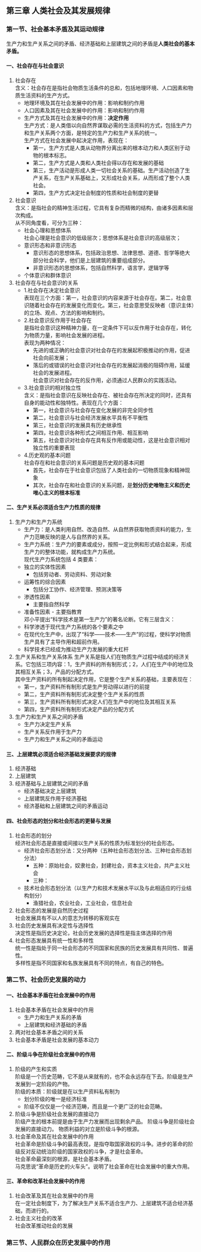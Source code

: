 ## 第三章 人类社会及其发展规律

### 第一节、社会基本矛盾及其运动规律

生产力和生产关系之间的矛盾、经济基础和上层建筑之间的矛盾是**人类社会的基本矛盾。**

#### 一、社会存在与社会意识

1. 社会存在  
   含义：社会存在是指社会物质生活条件的总和，包括地理环境、人口因素和物质生活资料的生产方式。
   - 地理环境及其在社会发展中的作用：影响和制约作用
   - 人口因素及其在社会发展中的作用：影响和制约作用
   - 生产方式及其在社会发展中的作用：**决定作用**  
      生产方式：是人类借以向自然界谋取必需的生活资料的方式，包括生产力和生产关系两个方面，是特定的生产力和生产关系的统一。  
      生产方式在社会发展中起决定作用，表现在：
     - 第一，生产方式是人类从动物界分离出来的根本动力和人类区别于动物的根本标志。
     - 第二，生产方式是人类和人类社会得以存在和发展的基础
     - 第三，生产活动是形成人类一切社会关系的基础。生产活动创造了生产关系，在生产关系基础上，又形成社会关系，从而形成了整个人类社会。
     - 第四，生产方式决定社会制度的性质和社会制度的更替
2. 社会意识  
   含义：是指社会的精神生活过程，它具有复杂而精微的结构，由诸多因素和层次构成。  
   从不同角度看，可分为三种：
   - 社会心理和思想体系  
      社会心理是社会意识的低级层次；思想体系是社会意识的高级层次；
   - 意识形态和非意识形态
     - 意识形态的思想体系，包括政治思想、法律思想、道德、哲学等绝大部分社会科学，他们是上层建筑的重要组成部分。
     - 非意识形态的思想体系，包括自然科学，语言学，逻辑学等
   - 个体意识和群体意识
3. 社会存在与社会意识的关系
   - 1.社会存在决定社会意识  
      表现在三个方面：第一，社会意识的内容来源于社会存在。第二，社会意识随着社会存在的发展变化而变化。第三，社会意思受反映者（意识主体）的立场、观点、方法的影响和制约。
   - 2.社会意识反作用于社会存在  
      是指社会意识这种精神力量，在一定条件下可以反作用于社会存在，转化为物质力量，影响社会发展的进程。  
      表现为两种情况：
     - 先进的或正确的社会意识对社会存在的发展起积极推动的作用，促进社会向前发展；
     - 落后的或错误的社会意识对社会存在的发展起消极的阻碍作用，延缓社会的发展进程。  
       社会意识对社会存在的反作用，必须通过人民群众的实践活动。
   - 3.社会意识的相对独立性  
      含义：是指社会意识在反映社会存在、被社会存在所决定的同时，还具有自身的能动性和独特性。表现在几个方面：
     - 第一，社会意识与社会存在变化发展的非完全同步性
     - 第二，社会意识与社会经济发展水平具有不平衡性
     - 第三，社会意识的发展具有历史继承性
     - 第四，社会意识各种形式之间相互作用、相互影响
     - 第五，社会意识对社会存在具有反作用或能动性，这是社会意识相对独立性的重要表现
   - 4.历史观的基本问题  
      社会存在和社会意识的关系问题是历史观的基本问题
     - 首先，社会存在于社会意识包括了人类社会的一切物质现象和精神现象
     - 其次，社会存在和社会意识的关系问题，是**划分历史唯物主义和历史唯心主义的根本标准**

#### 二、生产关系必须适合生产力性质的规律

1. 生产力和生产力系统
   - 生产力：是人类利用自然、改造自然、从自然界获取物质资料的能力，生产力范畴反映的是人与自然界的关系。
   - 生产力系统：生产力的要素或成分，按照一定比例和形式结合起来，形成生产力的整体功能，就构成生产力系统。  
     现代生产力系统包括 4 类要素：
   - 独立的实体性因素
     - 包括劳动者、劳动资料、劳动对象
   - 运筹性的综合因素
     - 包括分工协作、经济管理、预测决策等
   - 渗透性因素
     - 主要指自然科学
   - 准备性因素 - 主要指教育  
     邓小平提出“科学技术是第一生产力”的著名论断。它有三层含义：
   - 科学渗透于现代生产力系统的各个要素之中
   - 在现代化生产中，出现了“科学——技术——生产”的过程，使科学对物质生产具有了主导作用和超前作用。
   - 科学技术已经成为推动生产力发展的重大杠杆
2. 生产关系和生产关系体系
   生产关系是指人们在物质生产过程中结成的经济关系。它包括三项内容：1，生产资料的所有制形式；2，人们在生产中的地位及其相互关系；3，产品的分配方式。  
   其中生产资料的所有制起决定作用，它是整个生产关系的基础，主要表现在：
   - 第一，生产资料所有制形式是生产劳动得以进行的前提
   - 第二，生产资料所有制形式决定整个生产关系的性质
   - 第三，生产资料所有制形式决定人们在生产中的地位及其相互关系
   - 第四，生产资料所有制形式决定产品的分配方式
3. 生产力和生产关系之间的矛盾
   - 生产力决定生产关系
   - 生产关系反作用于生产力
   - 生产力和生产关系之间的矛盾运动

#### 三、上层建筑必须适合经济基础发展要求的规律

1. 经济基础
2. 上层建筑
3. 经济基础与上层建筑之间的矛盾
   - 经济基础决定上层建筑
   - 上层建筑反作用于经济基础
   - 经济基础和上层建筑之间的矛盾运动

#### 四、社会形态的划分和社会形态的更替与发展

1. 社会形态的划分  
   经济社会形态是直接或间接以生产关系的性质为标准划分的社会形态。
   - 经济社会形态划分法：又分两种（五种社会形态划分法、三种社会形态划分法）
     - 五种：原始社会，奴隶社会，封建社会，资本主义社会，共产主义社会
     - 三种：
   - 技术社会形态划分法（以生产力和技术发展水平以及与此相适应的行业结构划分）
     - 渔猎社会，农业社会，工业社会，信息社会
2. 社会形态的发展是自然历史过程  
   社会发展具有不以人的意志为转移的客观实在
3. 社会历史发展具有决定性与选择性  
   决定性是指历史决定论，社会历史发展的选择性是指主体选择的作用
4. 社会形态发展具有统一性和多样性  
   统一性是指处于同一社会形态的不同国家和民族的历史发展具有共同性、普遍性。  
   多样性是指不同国家和名族发展具有不同的特点，有自己的特色。

### 第二节、社会历史发展的动力

#### 一、社会基本矛盾在社会发展中的作用

1. 社会基本矛盾在社会发展中的作用
   - 生产力和生产关系的矛盾
   - 上层建筑和经济基础的矛盾
2. 两对社会基本矛盾之间的关系
3. 社会基本矛盾是社会发展的基本动力

#### 二、阶级斗争在阶级社会发展中的作用

1. 阶级的产生和实质  
   阶级是一个历史范畴，它不是从来就有的，也不会永远存在下去。阶级是生产发展到一定阶段的产物。  
   阶级的本质：阶级就是在以生产资料私有制为
   - 划分阶级的唯一是经济标准
   - 阶级不仅仅是一个经济范畴，而且是一个更广泛的社会范畴。
2. 阶级斗争是阶级社会发展的直接动力  
   阶级产生的根本前提是由于生产力发展而出现剩余产品。
   阶级斗争是阶级社会发展的直接动力。
   物质利益的对立是阶级斗争的根源。
3. 社会革命及其在社会发展中的作用  
   社会革命是阶级斗争的最高表现，是指夺取国家政权的斗争。进步的革命的阶级反对反动统治阶级的国家政权的斗争，才是社会革命。  
   社会革命最深刻的根源，是社会基本矛盾。  
   马克思说“革命是历史的火车头”。说明了社会革命在社会发展中的重大作用。

#### 三、革命和改革社会发展中的作用

1. 社会改革及其在社会发展中的作用  
   在一定社会制度下，为了解决生产关系不适合生产力、上层建筑不适合经济基础，而进行的。
2. 社会主义社会的改革  
   社会改革推动社会的发展

### 第三节、人民群众在历史发展中的作用
